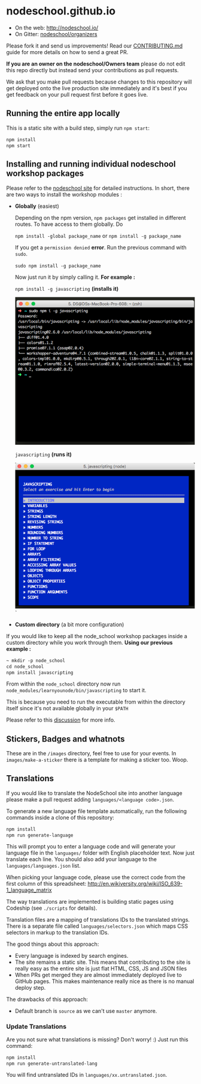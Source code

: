 nodeschool.github.io
====================

- On the web: http://nodeschool.io/
- On Gitter: [nodeschool/organizers](https://gitter.im/nodeschool/organizers)

Please fork it and send us improvements! Read our [CONTRIBUTING.md](CONTRIBUTING.md) guide for more details on how to send a great PR.

**If you are an owner on the nodeschool/Owners team** please do not edit this repo directly but instead send your contributions as pull requests.

We ask that you make pull requests because changes to this repository will get deployed onto the live production site immediately and it's best if you get feedback on your pull request first before it goes live.

## Running the entire app locally

This is a static site with a build step, simply run `npm start`:

```
npm install
npm start
```

## Installing and running individual nodeschool workshop packages

Please refer to the [nodeschool site](http://nodeschool.io/#workshoppers) for detailed instructions. In short, there are two ways to install the workshop modules :

- **Globally** (easiest)

	Depending on the npm version, `npm packages` get installed in different routes. To have access to them globally. Do

	`npm install -global package_name` or 	`npm install -g package_name`

	If you get a  `permission denied` **error**. Run the previous command with `sudo`.

	`sudo npm install -g package_name`

	Now just run it by simply calling it. **For example :**

	`npm install -g javascripting` **(installs it)**

	![install_module](/images/readme-images/install_module.png?raw=true)


	`javascripting` **(runs it)**

	![run_module](/images/readme-images/run_module.png?raw=true)
`

- **Custom directory** (a bit more configuration)

If you would like to keep all the node_school workshop packages inside a custom directory while you work through them. **Using our previous example :**

```
~ mkdir -p node_school
cd node_school
npm install javascripting
```

From within the `node_school` directory now run `node_modules/learnyounode/bin/javascripting` to start it.

This is because you need to run the executable from within the directory itself since it's not available globally in your `$PATH`

Please refer to this [discussion](https://github.com/nodeschool/discussions/issues/1869) for more info.



## Stickers, Badges and whatnots

These are in the `/images` directory, feel free to use for your events. In `images/make-a-sticker` there is a template for making a sticker too. Woop.

## Translations

If you would like to translate the NodeSchool site into another language please make a pull request adding `languages/<language code>.json`.

To generate a new language file template automatically, run the following commands inside a clone of this repository:

```
npm install
npm run generate-language
```

This will prompt you to enter a language code and will generate your language file in the `languages/` folder with English placeholder text. Now just translate each line. You should also add your language to the `languages/languages.json` list.

When picking your language code, please use the correct code from the first column of this spreadsheet: http://en.wikiversity.org/wiki/ISO_639-1_language_matrix

The way translations are implemented is building static pages using Codeship (see `./scripts` for details).

Translation files are a mapping of translations IDs to the translated strings. There is a separate file called `languages/selectors.json` which maps CSS selectors in markup to the translation IDs.

The good things about this approach:

- Every language is indexed by search engines.
- The site remains a static site. This means that contributing to the site is really easy as the entire site is just flat HTML, CSS, JS and JSON files
- When PRs get merged they are almost immediately deployed live to GitHub pages. This makes maintenance really nice as there is no manual deploy step.

The drawbacks of this approach:

- Default branch is `source` as we can't use `master` anymore.

### Update Translations

Are you not sure what translations is missing? Don't worry! :)
Just run this command:

```
npm install
npm run generate-untranslated-lang
```

You will find untranslated IDs in `languages/xx.untranslated.json`.
